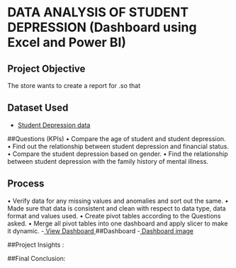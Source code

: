 # DATA ANALYSIS OF STUDENT DEPRESSION (Dashboard using Excel and Power BI)
## Project Objective
The store wants to create a report for .so that 
## Dataset Used
- <a href ="https://github.com/unamy333/Data-Analysis_1/blob/main/Student%20Depression%20Dataset.xlsx">Student Depression data </a>

##Questions (KPIs)
•	Compare the age of student and student depression.
•	Find out the relationship between student depression and financial status.
•	Compare the student depression based on gender.
•	Find the relationship between student depression with the family history of mental illness.

## Process
•	Verify data for any missing values and anomalies and sort out the same.
•	Made sure that data is consistent and clean with respect to data type, data format and values used.
•	Create pivot tables according to the Questions asked.
•	Merge all pivot tables into one dashboard and apply slicer to make it dynamic.
-<a href="https://github.com/unamy333/Data-Analysis_1/blob/main/Dashboard.xlsx"> View Dashboard </a>
##Dashboard
-<a href="https://github.com/unamy333/Data-Analysis_1/blob/main/Screenshot%202024-12-23%20084439.png"> Dashboard image </a>

##Project Insights :

##Final Conclusion:

